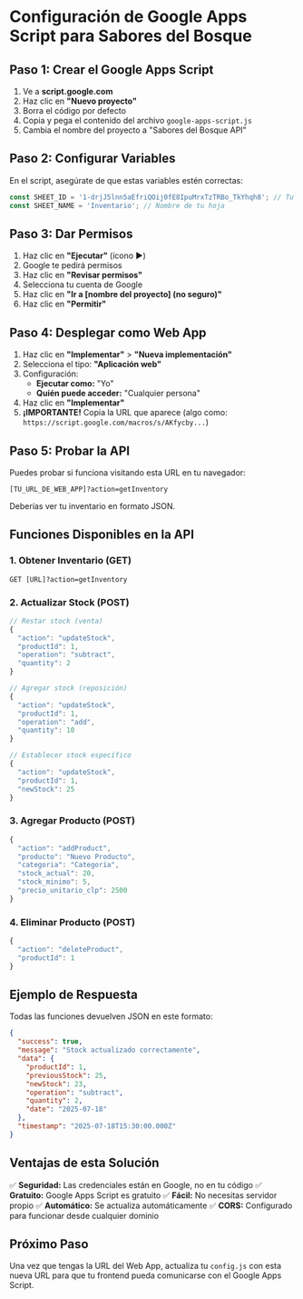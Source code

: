 # Configuración de Google Apps Script para Sabores del Bosque

## Paso 1: Crear el Google Apps Script

1. Ve a **script.google.com**
2. Haz clic en **"Nuevo proyecto"**
3. Borra el código por defecto
4. Copia y pega el contenido del archivo `google-apps-script.js`
5. Cambia el nombre del proyecto a "Sabores del Bosque API"

## Paso 2: Configurar Variables

En el script, asegúrate de que estas variables estén correctas:

```javascript
const SHEET_ID = '1-drjJ5lnn5aEfriQOij0fE8IpuMrxTzTRBo_TkYhqh8'; // Tu ID actual
const SHEET_NAME = 'Inventario'; // Nombre de tu hoja
```

## Paso 3: Dar Permisos

1. Haz clic en **"Ejecutar"** (ícono ▶️)
2. Google te pedirá permisos
3. Haz clic en **"Revisar permisos"**
4. Selecciona tu cuenta de Google
5. Haz clic en **"Ir a [nombre del proyecto] (no seguro)"**
6. Haz clic en **"Permitir"**

## Paso 4: Desplegar como Web App

1. Haz clic en **"Implementar"** > **"Nueva implementación"**
2. Selecciona el tipo: **"Aplicación web"**
3. Configuración:
   - **Ejecutar como:** "Yo"
   - **Quién puede acceder:** "Cualquier persona"
4. Haz clic en **"Implementar"**
5. **¡IMPORTANTE!** Copia la URL que aparece (algo como: `https://script.google.com/macros/s/AKfycby...`)

## Paso 5: Probar la API

Puedes probar si funciona visitando esta URL en tu navegador:
```
[TU_URL_DE_WEB_APP]?action=getInventory
```

Deberías ver tu inventario en formato JSON.

## Funciones Disponibles en la API

### 1. Obtener Inventario (GET)
```
GET [URL]?action=getInventory
```

### 2. Actualizar Stock (POST)
```javascript
// Restar stock (venta)
{
  "action": "updateStock",
  "productId": 1,
  "operation": "subtract",
  "quantity": 2
}

// Agregar stock (reposición)
{
  "action": "updateStock",
  "productId": 1,
  "operation": "add",
  "quantity": 10
}

// Establecer stock específico
{
  "action": "updateStock",
  "productId": 1,
  "newStock": 25
}
```

### 3. Agregar Producto (POST)
```javascript
{
  "action": "addProduct",
  "producto": "Nuevo Producto",
  "categoria": "Categoría",
  "stock_actual": 20,
  "stock_minimo": 5,
  "precio_unitario_clp": 2500
}
```

### 4. Eliminar Producto (POST)
```javascript
{
  "action": "deleteProduct",
  "productId": 1
}
```

## Ejemplo de Respuesta

Todas las funciones devuelven JSON en este formato:

```json
{
  "success": true,
  "message": "Stock actualizado correctamente",
  "data": {
    "productId": 1,
    "previousStock": 25,
    "newStock": 23,
    "operation": "subtract",
    "quantity": 2,
    "date": "2025-07-18"
  },
  "timestamp": "2025-07-18T15:30:00.000Z"
}
```

## Ventajas de esta Solución

✅ **Seguridad:** Las credenciales están en Google, no en tu código
✅ **Gratuito:** Google Apps Script es gratuito
✅ **Fácil:** No necesitas servidor propio
✅ **Automático:** Se actualiza automáticamente
✅ **CORS:** Configurado para funcionar desde cualquier dominio

## Próximo Paso

Una vez que tengas la URL del Web App, actualiza tu `config.js` con esta nueva URL para que tu frontend pueda comunicarse con el Google Apps Script.
